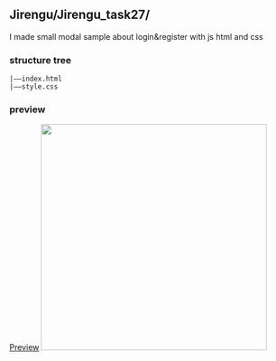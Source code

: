 ## Jirengu/Jirengu_task27/
I made small modal sample about login&register with js html and css

### structure tree
```
|——index.html
|——style.css
```

### preview
[Preview](https://kisky3.github.io/Jirengu/Jirengu_task27/index.html)
<img src="../../preview_image/task_27.png" style="width:400px">
